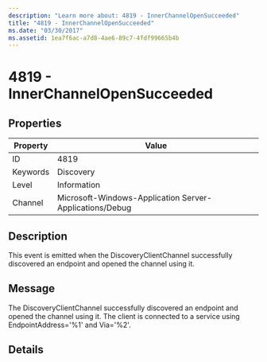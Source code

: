 ```yaml
---
description: "Learn more about: 4819 - InnerChannelOpenSucceeded"
title: "4819 - InnerChannelOpenSucceeded"
ms.date: "03/30/2017"
ms.assetid: 1ea7f6ac-a7d8-4ae6-89c7-4fdf99665b4b
---
```

# 4819 - InnerChannelOpenSucceeded

## Properties

| Property | Value |
| - | - |
|ID|4819|  
|Keywords|Discovery|  
|Level|Information|  
|Channel|Microsoft-Windows-Application Server-Applications/Debug|  
  
## Description  

 This event is emitted when the DiscoveryClientChannel successfully discovered an endpoint and opened the channel using it.  
  
## Message  

 The DiscoveryClientChannel successfully discovered an endpoint and opened the channel using it. The client is connected to a service using EndpointAddress='%1' and Via='%2'.  
  
## Details

